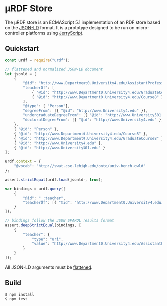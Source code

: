 # µRDF Store

The µRDF store is an ECMAScript 5.1 implementation of an RDF store based on the
[JSON-LD](https://www.w3.org/TR/json-ld/) format. It is a prototype designed to
be run on micro-controller platforms using
[JerryScript](http://jerryscript.net/).

## Quickstart

```js
const urdf = require("urdf");

// flattened and normalized JSON-LD document
let jsonld = [
	{
		"@id": "http://www.Department0.University4.edu/AssistantProfessor1",
		"teacherOf": [
			{ "@id": "http://www.Department0.University4.edu/GraduateCourse8" },
			{ "@id": "http://www.Department0.University4.edu/Course8" }
		],
		"@type": [ "Person"],
		"degreeFrom": [{ "@id": "http://www.University4.edu" }],
		"undergraduateDegreeFrom": [{ "@id": "http://www.University501.edu" }],
		"doctoralDegreeFrom": [{ "@id": "http://www.University4.edu" }]
	},
	{ "@id": "Person" },
	{ "@id": "http://www.Department0.University4.edu/Course8" },
	{ "@id": "http://www.Department0.University4.edu/GraduateCourse8" },
	{ "@id": "http://www.University4.edu" },
	{ "@id": "http://www.University501.edu" }
];

urdf.context = {
    "@vocab": "http://swat.cse.lehigh.edu/onto/univ-bench.owl#"
};

assert.strictEqual(urdf.load(jsonld), true);

var bindings = urdf.query([
    {
        "@id": "_:teacher",
        "teacherOf": [{ "@id": "http://www.Department0.University4.edu/Course8" }]
    }
]);

// bindings follow the JSON SPARQL results format
assert.deepStrictEqual(bindings, [
    {
        "teacher": {
            "type": "uri",
            "value": "http://www.Department0.University4.edu/AssistantProfessor1"
        }
    }
]);
```

All JSON-LD arguments must be
[flattened](https://www.w3.org/TR/json-ld-api/#flattening-algorithms).

## Build

```
$ npm install
$ npm test
```